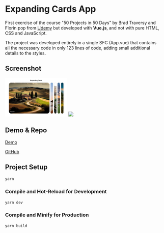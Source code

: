 # Expanding Cards App

First exercise of the course "50 Projects in 50 Days" by Brad Traversy and Florin pop from [Udemy](https://www.udemy.com/course/50-projects-50-days/) but developed with **Vue.js**, and not with pure HTML, CSS and JavaScript.

The project was developed entirely in a single SFC (App.vue) that contains all the necessary code in only 123 lines of code, adding small additional details to the styles.

## Screenshot

<img src="./public/screenshot.png" width="40%" height="auto">
<img src="./public/screenshot.gif" width="40%" height="auto">

## Demo & Repo

[Demo](https://expanding-cards-vue.netlify.app/)

[GitHub](https://github.com/drfcozapata/expanding-cards-vue)

## Project Setup

```sh
yarn
```

### Compile and Hot-Reload for Development

```sh
yarn dev
```

### Compile and Minify for Production

```sh
yarn build
```

